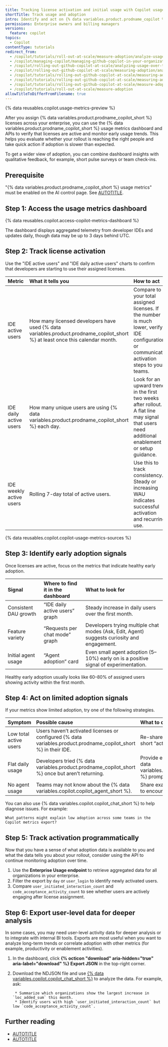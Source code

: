 ```yaml
---
title: Tracking license activation and initial usage with Copilot usage metrics
shortTitle: Track usage and adoption
intro: Identify and act on {% data variables.product.prodname_copilot %} adoption signals and activation with usage metrics.
permissions: Enterprise owners and billing managers
versions:
  feature: copilot
topics:
  - Copilot
contentType: tutorials
redirect_from:
  - /copilot/tutorials/roll-out-at-scale/measure-adoption/analyze-usage-over-time
  - /copilot/managing-copilot/managing-github-copilot-in-your-organization/reviewing-activity-related-to-github-copilot-in-your-organization/analyzing-usage-over-time-with-the-copilot-metrics-api
  - /copilot/rolling-out-github-copilot-at-scale/analyzing-usage-over-time-with-the-copilot-metrics-api
  - /copilot/rolling-out-github-copilot-at-scale/measuring-adoption/analyzing-usage-over-time-with-the-copilot-metrics-api
  - /copilot/tutorials/rolling-out-github-copilot-at-scale/measuring-adoption/analyzing-usage-over-time-with-the-copilot-metrics-api
  - /copilot/tutorials/rolling-out-github-copilot-at-scale/measuring-adoption/analyze-usage-over-time
  - /copilot/tutorials/rolling-out-github-copilot-at-scale/measure-adoption/analyze-usage-over-time
  - /copilot/tutorials/roll-out-at-scale/measure-adoption
allowTitleToDifferFromFilename: true
---
```


{% data reusables.copilot.usage-metrics-preview %}

After you assign {% data variables.product.prodname_copilot_short %} licenses across your enterprise, you can use the {% data variables.product.prodname_copilot_short %} usage metrics dashboard and APIs to verify that licenses are active and monitor early usage trends. This helps you evaluate whether your rollout is reaching the right people and take quick action if adoption is slower than expected.

To get a wider view of adoption, you can combine dashboard insights with qualitative feedback, for example, short pulse surveys or team check-ins.

## Prerequisite

"{% data variables.product.prodname_copilot_short %} usage metrics" must be enabled on the AI control page. See [AUTOTITLE](/copilot/how-tos/administer-copilot/manage-for-enterprise/manage-enterprise-policies#defining-policies-for-your-enterprise).

## Step 1: Access the usage metrics dashboard

{% data reusables.copilot.access-copilot-metrics-dashboard %}

The dashboard displays aggregated telemetry from developer IDEs and updates daily, though data may be up to 3 days behind UTC.

## Step 2: Track license activation

Use the "IDE active users" and "IDE daily active users" charts to confirm that developers are starting to use their assigned licenses.

| Metric | What it tells you | How to act |
|:--|:--|:--|
| IDE active users | How many licensed developers have used {% data variables.product.prodname_copilot_short %} at least once this calendar month. | Compare to your total assigned licenses. If the number is much lower, verify IDE configuration or communicate activation steps to your teams. |
| IDE daily active users | How many unique users are using {% data variables.product.prodname_copilot_short %} each day. | Look for an upward trend in the first two weeks after rollout. A flat line may signal that users need additional enablement or setup guidance. |
| IDE weekly active users | Rolling 7-day total of active users. | Use this to track consistency. Steady or increasing WAU indicates successful activation and recurring use. |

{% data reusables.copilot.copilot-usage-metrics-sources %}

## Step 3: Identify early adoption signals

Once licenses are active, focus on the metrics that indicate healthy early adoption.

| Signal | Where to find it in the dashboard | What to look for |
|:--|:--|:--|
| Consistent DAU growth | “IDE daily active users” graph | Steady increase in daily users over the first month. |
| Feature variety | “Requests per chat mode” graph | Developers trying multiple chat modes (Ask, Edit, Agent) suggests curiosity and engagement. |
| Initial agent usage | “Agent adoption” card | Even small agent adoption (5–10%) early on is a positive signal of experimentation. |

Healthy early adoption usually looks like 60–80% of assigned users showing activity within the first month.

## Step 4: Act on limited adoption signals

If your metrics show limited adoption, try one of the following strategies.

| Symptom | Possible cause | What to do |
|:--|:--|:--|
| Low total active users | Users haven’t activated licenses or configured {% data variables.product.prodname_copilot_short %} in their IDE. | Re-share onboarding materials or run a short “activation check” session. |
| Flat daily usage | Developers tried {% data variables.product.prodname_copilot_short %} once but aren’t returning. | Provide enablement resources like {% data variables.product.prodname_copilot_short %} prompts or internal success stories. |
| No agent usage | Teams may not know about the {% data variables.copilot.copilot_agent_short %}. | Share examples of advanced use cases to encourage exploration. |

You can also use {% data variables.copilot.copilot_chat_short %} to help diagnose issues. For example:

```copilot copy prompt
What patterns might explain low adoption across some teams in the Copilot metrics export?
```

## Step 5: Track activation programmatically

Now that you have a sense of what adoption data is available to you and what the data tells you about your rollout, consider using the API to continue monitoring adoption over time.

1. Use the **Enterprise Usage endpoint** to retrieve aggregated data for all organizations in your enterprise.
1. Filter the export by `day` or `user_login` to identify newly activated users.
1. Compare `user_initiated_interaction_count` and `code_acceptance_activity_count` to see whether users are actively engaging after license assignment.

## Step 6: Export user-level data for deeper analysis

In some cases, you may need user-level activity data for deeper analysis or to integrate with internal BI tools. Exports are most useful when you want to analyze long-term trends or correlate adoption with other metrics (for example, productivity or enablement activities).

1. In the dashboard, click **{% octicon "download" aria-hidden="true" aria-label="download" %} Export JSON** in the top-right corner.
1. Download the NDJSON file and use [{% data variables.copilot.copilot_chat_short %}](https://github.com/copilot?ref_product=copilot&ref_type=engagement&ref_style=text&utm_source=docs-web-copilot-chat&utm_medium=docs&utm_campaign=universe25) to analyze the data. For example, ask:

   ```copilot copy prompt
    * Summarize which organizations show the largest increase in `loc_added_sum` this month.
    * Identify users with high `user_initiated_interaction_count` but low `code_acceptance_activity_count`.
    ```

## Further reading

* [AUTOTITLE](/copilot/tutorials/roll-out-at-scale/assign-licenses/remind-inactive-users)
* [AUTOTITLE](/copilot/tutorials/roll-out-at-scale/enable-developers/drive-adoption)
